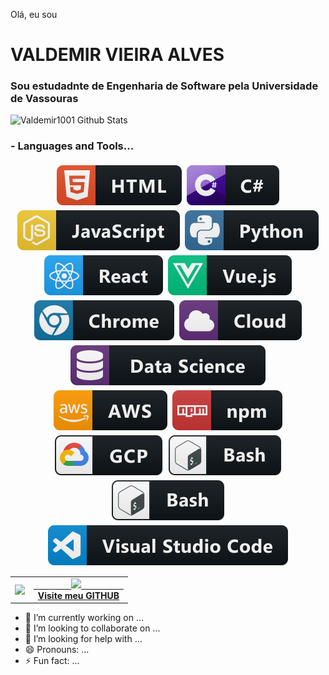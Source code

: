 Olá, eu sou <h1>VALDEMIR VIEIRA ALVES</h1>

<h3>Sou estudadnte de Engenharia de Software pela Universidade de Vassouras</h3>

![Valdemir1001 Github Stats](https://github-readme-stats.vercel.app/api?username=8bithemant&show_icons=true&title_color=fff&icon_color=79ff97&text_color=9f9f9f&bg_color=151515)
 
  ### - Languages and Tools...

<p align="center">
 <img src="https://raw.githubusercontent.com/8bithemant/8bithemant/master/svg/dev/languages/html.svg" alt="Twitter" style="vertical-align:top; margin:4px"><img src="https://raw.githubusercontent.com/8bithemant/8bithemant/master/svg/dev/languages/csharp.svg"alt="Twitter" style="vertical-align:top; margin:4px"><img src="https://raw.githubusercontent.com/8bithemant/8bithemant/master/svg/dev/languages/js.svg" alt="Twitter" style="vertical-align:top; margin:4px"><img src="https://raw.githubusercontent.com/8bithemant/8bithemant/master/svg/dev/languages/python.svg" alt="Twitter" style="vertical-align:top; margin:4px"><img src="https://raw.githubusercontent.com/8bithemant/8bithemant/master/svg/dev/frameworks/react.svg" alt="Twitter" style="vertical-align:top; margin:4px"><img src="https://raw.githubusercontent.com/8bithemant/8bithemant/master/svg/dev/frameworks/vue.svg" alt="Twitter" style="vertical-align:top; margin:4px"><img src="https://raw.githubusercontent.com/8bithemant/8bithemant/master/svg/dev/misc/chrome.svg" alt="Twitter" style="vertical-align:top; margin:4px"><img src="https://raw.githubusercontent.com/8bithemant/8bithemant/master/svg/dev/misc/cloud.svg" alt="Twitter" style="vertical-align:top; margin:4px"><img src="https://raw.githubusercontent.com/8bithemant/8bithemant/master/svg/dev/misc/datascience.svg" alt="Twitter" style="vertical-align:top; margin:4px"><img src="https://raw.githubusercontent.com/8bithemant/8bithemant/master/svg/dev/services/aws.svg" alt="Twitter" style="vertical-align:top; margin:4px"><img src="https://raw.githubusercontent.com/8bithemant/8bithemant/master/svg/dev/services/npm.svg" alt="Twitter" style="vertical-align:top; margin:4px"><img src="https://raw.githubusercontent.com/8bithemant/8bithemant/master/svg/dev/services/gcp.svg" alt="Twitter" style="vertical-align:top; margin:4px"><img src="https://raw.githubusercontent.com/8bithemant/8bithemant/master/svg/dev/tools/bash.svg" alt="Twitter" style="vertical-align:top; margin:4px"><img src="https://raw.githubusercontent.com/8bithemant/8bithemant/master/svg/dev/tools/bash.svg" alt="Twitter" style="vertical-align:top; margin:4px"><img src="https://raw.githubusercontent.com/8bithemant/8bithemant/master/svg/dev/tools/visualstudio_code.svg" alt="Twitter" style="vertical-align:top; margin:4px">

</p>



 <table width="100%"  border="0" cellpadding="0" cellspacing="0">
  <tr>
    <td align="center">
      <img align="left" src="https://github-readme-stats.vercel.app/api?username=valdemir1001show_icons=true&theme=dracula" />
    </td>
    <td align="center">
      <a href="https://github.com/valdemir1001">
        <span>&nbsp;&nbsp;&nbsp;&nbsp;&nbsp;&nbsp;&nbsp;</span>
        <span>&nbsp;&nbsp;&nbsp;&nbsp;&nbsp;&nbsp;&nbsp;</span>
        <img src="https://media.giphy.com/media/MeJgB3yMMwIaHmKD4z/giphy.gif" width="20%">
        <span>&nbsp;&nbsp;&nbsp;&nbsp;&nbsp;&nbsp;&nbsp;&nbsp;</span>
        <span>&nbsp;&nbsp;&nbsp;&nbsp;&nbsp;&nbsp;&nbsp;&nbsp;</span>
        <br>
        <strong>Visite meu GITHUB </strong>
    </td>
  </tr>
</table>



- 🔭 I’m currently working on ...
- 👯 I’m looking to collaborate on ...
- 🤔 I’m looking for help with ...
- 😄 Pronouns: ...
- ⚡ Fun fact: ...

